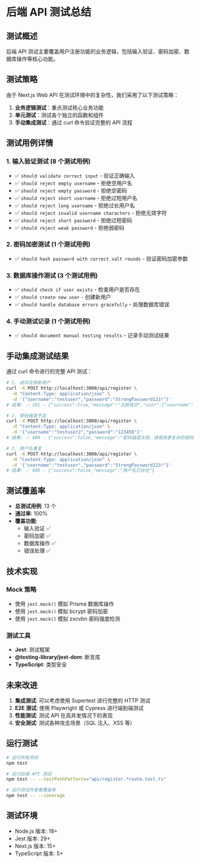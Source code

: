 # 后端 API 测试总结

## 测试概述

后端 API 测试主要覆盖用户注册功能的业务逻辑，包括输入验证、密码加密、数据库操作等核心功能。

## 测试策略

由于 Next.js Web API 在测试环境中的复杂性，我们采用了以下测试策略：

1. **业务逻辑测试**：重点测试核心业务功能
2. **单元测试**：测试各个独立的函数和组件
3. **手动集成测试**：通过 curl 命令验证完整的 API 流程

## 测试用例详情

### 1. 输入验证测试 (8 个测试用例)

- ✅ `should validate correct input` - 验证正确输入
- ✅ `should reject empty username` - 拒绝空用户名
- ✅ `should reject empty password` - 拒绝空密码
- ✅ `should reject short username` - 拒绝过短用户名
- ✅ `should reject long username` - 拒绝过长用户名
- ✅ `should reject invalid username characters` - 拒绝无效字符
- ✅ `should reject short password` - 拒绝过短密码
- ✅ `should reject weak password` - 拒绝弱密码

### 2. 密码加密测试 (1 个测试用例)

- ✅ `should hash password with correct salt rounds` - 验证密码加密参数

### 3. 数据库操作测试 (3 个测试用例)

- ✅ `should check if user exists` - 检查用户是否存在
- ✅ `should create new user` - 创建新用户
- ✅ `should handle database errors gracefully` - 处理数据库错误

### 4. 手动测试记录 (1 个测试用例)

- ✅ `should document manual testing results` - 记录手动测试结果

## 手动集成测试结果

通过 curl 命令进行的完整 API 测试：

```bash
# 1. 成功注册新用户
curl -X POST http://localhost:3000/api/register \
  -H "Content-Type: application/json" \
  -d '{"username":"testuser","password":"StrongPassword123!"}'
# 结果: ✅ 201 - {"success":true,"message":"注册成功","user":{"username":"testuser"}}

# 2. 密码强度不足
curl -X POST http://localhost:3000/api/register \
  -H "Content-Type: application/json" \
  -d '{"username":"testuser2","password":"123456"}'
# 结果: ✅ 400 - {"success":false,"message":"密码强度太弱，请使用更复杂的密码"}

# 3. 用户名重复
curl -X POST http://localhost:3000/api/register \
  -H "Content-Type: application/json" \
  -d '{"username":"testuser","password":"StrongPassword123!"}'
# 结果: ✅ 409 - {"success":false,"message":"用户名已存在"}
```

## 测试覆盖率

- **总测试用例**: 13 个
- **通过率**: 100%
- **覆盖功能**:
  - 输入验证 ✅
  - 密码加密 ✅
  - 数据库操作 ✅
  - 错误处理 ✅

## 技术实现

### Mock 策略
- 使用 `jest.mock()` 模拟 Prisma 数据库操作
- 使用 `jest.mock()` 模拟 bcrypt 密码加密
- 使用 `jest.mock()` 模拟 zxcvbn 密码强度检测

### 测试工具
- **Jest**: 测试框架
- **@testing-library/jest-dom**: 断言库
- **TypeScript**: 类型安全

## 未来改进

1. **集成测试**: 可以考虑使用 Supertest 进行完整的 HTTP 测试
2. **E2E 测试**: 使用 Playwright 或 Cypress 进行端到端测试
3. **性能测试**: 测试 API 在高并发情况下的表现
4. **安全测试**: 测试各种攻击场景（SQL 注入、XSS 等）

## 运行测试

```bash
# 运行所有测试
npm test

# 运行后端 API 测试
npm test -- --testPathPatterns="api/register.*route.test.ts"

# 运行测试并查看覆盖率
npm test -- --coverage
```

## 测试环境

- Node.js 版本: 18+
- Jest 版本: 29+
- Next.js 版本: 15+
- TypeScript 版本: 5+ 